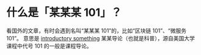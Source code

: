 # 什么是「某某某 101」？

看国外的文章，有时会遇到名叫“某某某 101”的，比如“区块链 101”、“微服务 101”。 意思是 [introductory something](https://english.stackexchange.com/questions/14265/what-does-something-101-mean) 某某导论（也就是科普），源自美国大学课程中代号 101 的一般是课程导论。
